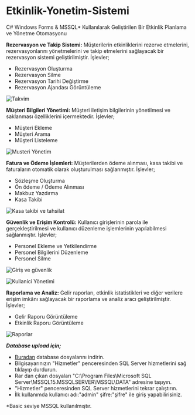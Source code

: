 # Etkinlik-Yonetim-Sistemi
C# Windows Forms &amp; MSSQL* Kullanılarak Geliştirilen Bir Etkinlik Planlama ve Yönetme Otomasyonu

**Rezervasyon ve Takip Sistemi:** Müşterilerin etkinliklerini rezerve etmelerini, rezervasyonlarını yönetmelerini ve takip etmelerini sağlayacak bir rezervasyon sistemi geliştirilmiştir. İşlevler;
-	Rezervasyon Oluşturma
-	Rezervasyon Silme
-	Rezervasyon Tarihi Değiştirme
-	Rezervasyon Ajandası Görüntüleme

![Takvim](https://github.com/metinoztay/Etkinlik-Yonetim-Sistemi/assets/114060570/4da3a85d-3304-4024-908e-89df14a49e15)

**Müşteri Bilgileri Yönetimi:** Müşteri iletişim bilgilerinin yönetilmesi ve saklanması özelliklerini içermektedir. İşlevler;
-	Müşteri Ekleme
-	Müşteri Arama
-	Müşteri Listeleme

![Musteri Yönetim](https://github.com/metinoztay/Etkinlik-Yonetim-Sistemi/assets/114060570/023409bd-cc0e-4160-8541-e4d84797b855)

**Fatura ve Ödeme İşlemleri:** Müşterilerden ödeme alınması, kasa takibi ve faturaların otomatik olarak oluşturulması sağlanmıştır. İşlevler;
-	Sözleşme Oluşturma
-	Ön ödeme / Ödeme Alınması
-	Makbuz Yazdırma
-	Kasa Takibi

![Kasa takibi ve tahsilat](https://github.com/metinoztay/Etkinlik-Yonetim-Sistemi/assets/114060570/d07fc0e6-e525-49c5-b224-b1a616b72601)


**Güvenlik ve Erişim Kontrolü:** Kullanıcı girişlerinin parola ile gerçekleştirilmesi ve kullanıcı düzenleme işlemlerinin yapılabilmesi sağlanmıştır. İşlevler;
-	Personel Ekleme ve Yetkilendirme
-	Personel Bilgilerini Düzenleme
-	Personel Silme

![Giriş ve güvenlik](https://github.com/metinoztay/Etkinlik-Yonetim-Sistemi/assets/114060570/9eb82bbf-c414-4d88-af7f-438cacdcc85a)

![Kullanici Yönetimi](https://github.com/metinoztay/Etkinlik-Yonetim-Sistemi/assets/114060570/fa5eadf3-d738-4fb4-ae11-22096cf79e75)


**Raporlama ve Analiz:** Gelir raporları, etkinlik istatistikleri ve diğer verilere erişim imkânı sağlayacak bir raporlama ve analiz aracı geliştirilmiştir. İşlevler;
-	Gelir Raporu Görüntüleme
-	Etkinlik Raporu Görüntüleme

![Raporlar](https://github.com/metinoztay/Etkinlik-Yonetim-Sistemi/assets/114060570/6edc0a97-5a33-481b-846e-26776fc782e3)



***Database upload için;***
- [Buradan](https://github.com/metinoztay/Etkinlik-Yonetim-Sistemi/blob/main/EYS%20Database.rar) database dosyalarını indirin.
- Bilgisayarınızın "Hizmetler" penceresinden SQL Server hizmetlerini sağ tıklayıp durdurun.
- Rar dan çıkan dosyaları "C:\Program Files\Microsoft SQL Server\MSSQL15.MSSQLSERVER\MSSQL\DATA" adresine taşıyın.
- "Hizmetler" penceresinden SQL Server hizmetlerini tekrar çalıştırın.
- İlk kullanımda kullanıcı adı:"admin" şifre:"şifre" ile giriş yapabilirisiniz.




*Basic seviye MSSQL kullanılmıştır.






